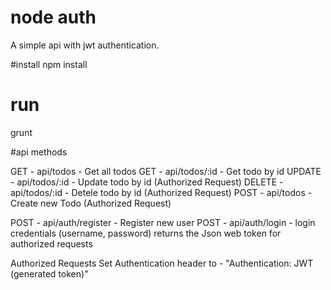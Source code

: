 # node auth

A simple api with jwt authentication.


#install
  npm install

# run
  grunt



#api methods

  GET - api/todos - Get all todos
  GET - api/todos/:id - Get todo by id
  UPDATE - api/todos/:id - Update todo by id (Authorized Request)
  DELETE - api/todos/:id - Detele todo by id (Authorized Request)
  POST - api/todos - Create new Todo (Authorized Request)
  
  POST - api/auth/register - Register new user
  POST - api/auth/login - login credentials (username, password) returns the Json web token for authorized requests
  

  Authorized Requests
  Set Authentication header to - "Authentication: JWT (generated token)"


